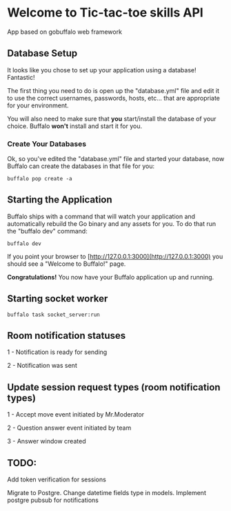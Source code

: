 # Welcome to Tic-tac-toe skills API 

App based on gobuffalo web framework

## Database Setup

It looks like you chose to set up your application using a database! Fantastic!

The first thing you need to do is open up the "database.yml" file and edit it to use the correct usernames, passwords, hosts, etc... that are appropriate for your environment.

You will also need to make sure that **you** start/install the database of your choice. Buffalo **won't** install and start it for you.

### Create Your Databases

Ok, so you've edited the "database.yml" file and started your database, now Buffalo can create the databases in that file for you:

```console
buffalo pop create -a
```

## Starting the Application

Buffalo ships with a command that will watch your application and automatically rebuild the Go binary and any assets for you. To do that run the "buffalo dev" command:

```console
buffalo dev
```

If you point your browser to [http://127.0.0.1:3000](http://127.0.0.1:3000) you should see a "Welcome to Buffalo!" page.

**Congratulations!** You now have your Buffalo application up and running.

## Starting socket worker
```console
buffalo task socket_server:run 
```

## Room notification statuses
1 - Notification is ready for sending

2 - Notification was sent


## Update session request types (room notification types)
1 - Accept move event initiated by Mr.Moderator

2 - Question answer event initiated by team

3 - Answer window created

## TODO:

Add token verification for sessions

Migrate to Postgre. Change datetime fields type in models. Implement postgre pubsub for notifications

